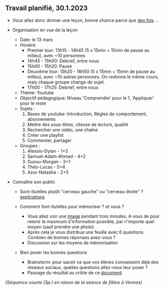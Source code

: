 ## Travail planifié, 30.1.2023

- Vous allez donc donner une leçon, bonne chance parce que [des fois](https://www.youtube.com/watch?v=eRyF_yckoJ4) ...

- Organisation en vue de la leçon
    - Date: le 13 mars
    - Horaire:
        - Premier tour: 13h15 - 14h45 (5 x 15min + 15min de pause au milieu), avec ~10 personnes
        - 14h45 - 15h00: Debrief, entre nous
        - 15h00 - 15h20: Pause
        - Deuxième tour: 15h20 - 16h50 (5 x 15min + 15min de pause au milieu), avec ~10 autres personnes. On redonne le même cours, mais chaque groupe change de sujet.
        - 17h00 - 17h25: Debrief, entre nous
    - Thème: Youtube
    - Objectif pédagogique: Niveau 'Comprendre' pour le 1, 'Appliquer' pour le reste
    - Sujets :
        1. Bases de youtube: Introduction, Règles de comportement, abonnements
        2. Mettre des sous-titres, vitesse de lecture, qualité
        3. Rechercher une vidéo, une chaîne
        4. Créer une playlist
        5. Commenter, partager
    - Groupes :
        1. Alessio-Dylan - 1+3
        2. Samuel-Adam-Ahmad - 4+2
        3. Guoxu-Morgan - 3+1
        4. Théo-Lucas - 5+4
        5. Azur-Natasha - 2+5

- Connaître son public
  - Sont-ils/elles plutôt "cerveau gauche" ou "cerveau droite" ? [explications](../Mat%C3%A9riel/D-214-JZN00-Hemispheres.pptx)

  - Comment font-ils/elles pour mémoriser ? et vous ?
    - Vous allez voir une [image](../Mat%C3%A9riel/Cantons.pdf) pendant trois minutes. A vous de pour retenir le maximum d'information possible, par n'importe quel moyen (sauf prendre une photo)
    - Après cela je vous distribue une feuille avec 6 questions. Combien de bonnes réponses avez-vous ?
    - Discussion sur les moyens de mémorisation

  - Bien poser les bonnes questions
    - Brainstorm: pour savoir ce que vos élèves connaissent déjà des réseaux sociaux, quelles questions allez-vous leur poser ?
    - Passage du résultat au crible de ce [document](../Matériel/E-214-MBO-Questionnaire_v1.pdf)

_(Séquence courte (3p.) en raison de la séance de filière à Vennes)_
